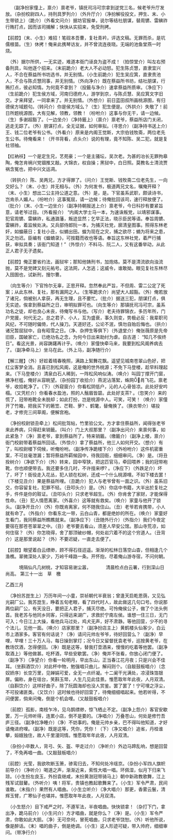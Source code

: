 <!-- { "loadSidebar": true } -->
　 （副净扮家僮上，禀介）禀老爷，镇抚司冯可宗拿到逆党三名，候老爷升厅发放。（杂扮校尉四人，持刑具罗列介）（外升厅介）（净扮解役投文，押生、末、小生带锁上）（跪介）（外看文问介）据坊官报单，说尔等结社朋谋，替周镳、雷縯祚行贿打点，因而该司捕解；快快从实招来，免受刑拷。

【前腔】（末、小生）难招！笔砚本吾曹，复社青衿，评选文稿。无罪而杀，是坑儒根苗。（生）休拷！俺来此携琴访友，并不曾流连夜晓。无端的池鱼堂燕一时烧。

　（外）据尔所供，一无实迹，难道本衙门诬良为盗不成！（拍惊堂介）叫左右预备刑具，叫他逐个招来。（末前跪介）老大人不必动怒。犯生陈贞慧，直隶宜兴人，不合在蔡益所书坊选书，并无别情。（小生前跪介）犯生吴应箕，直隶贵池人，不合与陈贞慧同事，并无别情。（外向净介）既在蔡益所书坊，结社朋谋，行贿打点，彼必知情。为何竟不拿到？（投籤与净介）速拿蔡益所质审。（净应下）（生前跪介）犯生侯方域，河南归德府人，游学到京，与陈贞慧、吴应箕文字旧交。才来拜望，一同拿来了。并无别情。（外想介）前日蓝田叔所画桃源图，有归德侯方域题句。（转问介）你是侯方域么？（生）犯生便是。（外拱介）失敬了！前日所题桃源图，大有见解，领教，领教！（吩咐介）这事与你无干，请一边候。（生）多谢超豁了。（一边坐介）（净持籤上）（禀介）禀老爷，蔡益所店门关闭，逃走无踪了。（外）朋谋打点，全无证据，如何审拟。（寻思介）（副净持书送上介）王、钱二位老爷有公书。（外看介）原来是内阁王觉斯，大宗伯钱牧斋，两位老先生公书。待俺看来！（开书背看，点头介）说的有理，竟不知陈、吴二犯，就是复社领袖。

【红衲袄】一个是定生兄，艺苑豪；一个是主骚坛，吴次老。为甚的冶长无罪拘皋陶，俺怎肯祸兴党锢推又敲。大锦衣，权自操；黑狱中，白日照。莫教名士清流贾祸含冤也，把中兴文运凋。

　（转拱介）陈、吴两兄，方才得罪了。（问介）王觉斯、钱牧斋二位老先生，一向交好么？（末、小生）并无相与。（外）为何发书，极道两兄文名，嘱俺开释？（末、小生）想出二公主持公道之意。（外）是，是。下官虽系武职，颇读诗书，岂肯杀人媚人。（吩咐介）这事冤屈，请一边候；待俺批回该司，速行释放便了。（批介）（末、小生一边坐介）（副净持朝报送上介）禀老爷，今日科抄有要紧旨意，请老爷过目。（外看报介） “内阁大学士马一本，为速诛叛党，以靖邪谋事。犯官周镳、雷縯祚，私通潞藩，叛迹显然；乞早正法，晓示臣民等语。奉旨周镳、雷縯祚，着监候处决。又兵部侍郎阮一本，为捕灭社党，廓清皇图事。照得东林老奸，如蝗蔽日；复社小丑，似蝻出田。蝗为现在之灾，捕之欲尽；蝻为将来之患，灭之勿迟。臣编有《蝗蝻录》，可按籍而收也等语。奉旨这东林社党，着严行捕获，审拟具奏；该衙门知道！”（外惊介）不料马、阮二人，又有这番举动，从此正人君子无孑遗矣。

【前腔】俺正要省约法，画狱牢；那知他铸刑书，加炮烙。莫不是清流欲向浊流抛，莫不是党碑又刻元祐号。这法网，人怎逃；这威令，谁敢拗。眼见复社东林尽入囹圄也，试新刑，搜尔曹。

　（向生等介）下官怜尔无辜，正思开释。忽然奉此严旨，不但周、雷二公定了死案；从此东林、复社，那有漏网之人。（生等跪求介）尚望大人超豁。（外）俺若放了诸兄，倘被别人拿获，再无生理，且不要忙。（批介）据送三犯，朋谋打点，俱无实迹。俟拿到蔡益所之日，审明拟罪可也。（向生等介）那镇抚司冯可宗，虽系功名之徒，却也良心未丧，待俺写书与他。（写介）老夫待罪锦衣，多历年所，门户党援，何代无之。总之君子、小人，互为盛衰，事久则变，势极必反：我辈职司风纪，不可随时偏倚，代人操刀。天道好还，公论不泯，慎勿自贻后悔也。（拱介）诸兄暂屈狱中，自有昭雪之日。（净、杂押生等俱下）（外退堂介）俺张薇原是先帝旧臣，国破家亡，已绝功名之念，为何今日出来助纣为虐。自古道： “知几不俟终日”。看这光景，尚容踌躇再计乎。（唤介）家僮快牵马来，我要到松风阁养病去了。（副净牵马上）坐马在此。（外上马，副净随行介）

【解三醒】（外）好趁着晴春晚照，满路上絮舞花飘。遥望见城南苍翠山色好，把红尘客梦全消。且喜已到松风阁，这是俺的世外桃源；不免下马登楼，趁早料理起来。（下马登楼介）清泉白石人稀到，一阵松风响似涛。（唤介）叫园丁撑开门窗，拂净栏槛，俺好从容眺望。（杂扮园丁收拾介）燕泥沾落絮，蛛网肙飞花。禀老爷，收拾乾净了。（下）（外窥窗介）你看松阴低户，沁的人心骨皆凉。此处好安吟榻。（又凭栏介）你看春水盈池，照的人鬚眉皆碧。此处好支茶? 。（忽笑介）来的慌了，冠带袍靴全未脱却；如此打扮，岂是桃源中人。可笑，可笑！（唤介）家僮开了竹箱，把我买下的箬笠、芒鞋、萝? 、鹤氅，替俺换了。（换衣带介）堪投老，才修完三间草阁，便解宫袍。

　（净扮校尉锁丑牵上）松间批驾帖，竹里验公文。方才拿住蔡益所，闻得张老爷来此养病，只得赶来销籤。（叫介）门上大叔那里？（副净出问介）来禀何事，如此紧急？（净）禀老爷，拿到蔡益所了，特来销籤。（缴籤介）（副净上楼，禀介）衙门校尉带着蔡益所回话。（外惊介）拿了蔡益所，他三人如何开交。（想介）有了，叫校尉楼下伺候，听俺吩咐。（副净传净跪楼下介）（外吩咐介）这件机密重案，不可丝毫泄漏；暂将蔡益所羁候园中，待我回衙，细细审问。（净）是。（将丑拴树介）（净欲下介）（外）转来，园中窄狭，把这匹官马，牵回喂养；我的冠带袍靴，你也顺便带去。我还要多住几时，不许擅来啰? 。（净应下）（外跌足介）坏了，坏了！衙役走入花丛，犯人锁在松树，还成一个什么桃源哩。不如下楼去罢！（下楼见丑介）果是蔡益所哩。（丑跪介）犯人与老爷曾有一面之识。（外）虽系旧交，你容留复社，犯罪不轻。（丑叩头介）是。（外）你店中书籍，大半出於复社之手，件件是你的赃证。（丑叩头介）只求老爷超生。（外）你肯舍了家财，才能保得性命。（丑）犯人情愿离家。（外喜介）这等就有救矣。（唤介）家童与他开了锁头。（副净开丑介）（外）你既肯离家，何不随我住山。（丑）老爷若肯携带，小人就有命了。（外指介）你看东北一带，云白山青，都是绝妙的所在。（唤介）家童好生看门，我同蔡益所瞧瞧就来。（副净应下）（丑随外行介）（外指介）我们今夜定要宿在那苍苍翠翠之中。（丑）老爷要去看山，须差人早安公馆。那山寺荒凉，如何住宿？（外）你怎晓得，舍了那顶破纱帽，何处岩穴着不的这个穷道人。（丑背介）这是那里说起？（外）不要迟疑，一直走去便了。

【前腔】眼望着白云缥缈，顾不得石径迢遥。渐渐的松林日落空山杳，但相逢几个渔樵。翠微深处人家少，万岭千峰路一条。开怀抱，尽着俺山游寺宿，不问何朝。

　　　境隔仙凡几树桃，才知容易谢尘嚣，
　　　清晨检点白云署，行到深山日尚高。 
第三十一出　草　檄

乙酉三月

　（净扮苏崑生上）万历年间一小童，崇祯朝代半衰翁；曾逢天启乾恩荫，又见弘光嗣厂公。我苏崑生，睁着五旬老眼，看了四代时人，故此做这几句口号。你说那两位嗣厂公，有天没日，要把正人君子，捕灭尽绝。可怜俺侯公子，做了个法头例首。我老苏与他同乡同客，只得远来湖广，求救於宁南左侯。谁想一住三日，无门可入；今日江上大操，看他兵马过处，鸡犬无声，好不肃静。等他回营，少不的寻个法儿，见他一面。（唤介）店家那里？（副净扮店主上）黄鹤楼头仙客少，白云市上酒家多。客官有何话说？（净）请问元帅左爷爷，待好回营么？（副净）早哩，早哩！三十万人马，每日操到掌灯；况今日又留督抚袁老爷，巡按黄老爷，在教场饮酒，怎得便回。（净）既是这等，替我打壶酒来，慢慢的吃着等他罢。（副净取酒上）等他做甚。吃杯酒，早些安歇罢。（净）俺并不张看，你放心闭门便了。（副净下）（净望介）你看一轮明月，早出东山，正当春江花月夜；只是兴会不佳耳。（坐斟酒饮介）对此杯中物，勉强唱只曲儿，解闷则个。（自敲鼓板唱介）〔念奴娇序〕长空万里，见婵娟可爱，全无一点纤凝。十二阑干光满处，凉浸珠箔银屏。偏称，身在瑶台，笑斟玉斝，人生几见此佳景。惟愿取年年此夜，人月双清。（自斟饮介）这样好曲子，除了阮圆海却也没人赏鉴。罢了罢了！宁可埋之浮尘，不可投诸匪类。（又饮介）这时候也待好回营了，待俺细细唱起来。他若听得，不问便罢，倘来问俺，倒是个机会哩。（又敲鼓板唱介）

　〔前腔〕孤影，南枝乍冷，见乌鹊缥缈，惊飞栖止不定。（副净上怨介）客官安歇罢，万一元帅听得，连累小店，倒不是要的。（净唱介）万叠苍山，何处是修竹吾庐三径。（副净拉净睡介）（净）不妨事的。俺是元帅乡亲，巴不得叫他知道，才好请俺进府哩。（副净）既是这等，凭你，凭你！（下）（净又唱介）追省，丹桂谁攀，姮娥独住，故人千里漫同情。惟愿取年年此夜，人月双清。

　（杂扮小卒数人，背弓、矢、盔、甲走过介）（净听介）外边马蹄乱响，想是回营了，不免再唱一曲。（又敲鼓板唱介）

〔前腔〕光莹，我欲吹断玉箫，骖鸾归去，不知何处冷瑶京。（杂扮小军四人旗帜前导介）（净听介）喝道之声，渐渐近来，索性大唱一唱。环佩湿，似月下归来飞琼。（小生扮左良玉，外扮袁继咸，末扮黄澍冠带骑马上）朝中新政教歌舞，江上残军试鼓鼙。（外听介）咦！将军，贵镇也教起歌舞来了。（小生）军令严肃，民间谁敢。（末指介）果然有人唱曲。（小生立听介）（净大唱介）那更，香雾云鬟，清辉玉臂，广寒仙子也堪并。惟愿取年年此夜，人月双清。

　（小生怒介）目下戒严之时，不遵军法，半夜唱曲。快快锁拿！（杂打下门，拿出净，跪马前介）（小生问介）方才唱曲，就是你么？（净）是。（小生）军令严肃，你敢如此大胆。（净）无可奈何，冒死唱曲，只求老爷饶恕。（外）听他所说，像是醉话。（末）唱的曲子，倒是绝调。（小生）这人形迹可疑，带入帅府，细细审问。（带净行介）

